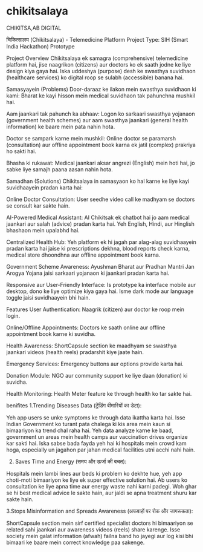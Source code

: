 # chikitsalaya
CHIKITSA,AB DIGITAL


चिकित्सालय (Chikitsalaya) - Telemedicine Platform
Project Type: SIH (Smart India Hackathon) Prototype

Project Overview
Chikitsalaya ek samagra (comprehensive) telemedicine platform hai, jise naagrikon (citizens) aur doctors ko ek saath jodne ke liye design kiya gaya hai. Iska uddeshya (purpose) desh ke swasthya suvidhaon (healthcare services) ko digital roop se sulabh (accessible) banana hai.

Samasyayein (Problems)
Door-daraaz ke ilakon mein swasthya suvidhaon ki kami: Bharat ke kayi hisson mein medical suvidhaon tak pahunchna mushkil hai.

Aam jaankari tak pahunch ka abhaav: Logon ko sarkaari swasthya yojanaon (government health schemes) aur aam swasthya jaankari (general health information) ke baare mein pata nahin hota.

Doctor se sampark karne mein mushkil: Online doctor se paramarsh (consultation) aur offline appointment book karna ek jatil (complex) prakriya ho sakti hai.

Bhasha ki rukawat: Medical jaankari aksar angrezi (English) mein hoti hai, jo sabke liye samajh paana aasan nahin hota.

Samadhan (Solutions)
Chikitsalaya in samasyaon ko hal karne ke liye kayi suvidhaayein pradan karta hai:

Online Doctor Consultation: User seedhe video call ke madhyam se doctors se consult kar sakte hain.

AI-Powered Medical Assistant: AI Chikitsak ek chatbot hai jo aam medical jaankari aur salah (advice) pradan karta hai. Yeh English, Hindi, aur Hinglish bhashaon mein upalabhd hai.

Centralized Health Hub: Yeh platform ek hi jagah par alag-alag suvidhaayein pradan karta hai jaise ki prescriptions dekhna, blood reports check karna, medical store dhoondhna aur offline appointment book karna.

Government Scheme Awareness: Ayushman Bharat aur Pradhan Mantri Jan Arogya Yojana jaisi sarkaari yojanaon ki jaankari pradan karta hai.

Responsive aur User-Friendly Interface: Is prototype ka interface mobile aur desktop, dono ke liye optimize kiya gaya hai. Isme dark mode aur language toggle jaisi suvidhaayein bhi hain.

Features
User Authentication: Naagrik (citizen) aur doctor ke roop mein login.

Online/Offline Appointments: Doctors ke saath online aur offline appointment book karne ki suvidha.

Health Awareness: ShortCapsule section ke maadhyam se swasthya jaankari videos (health reels) pradarshit kiye jaate hain.

Emergency Services: Emergency buttons aur options provide karta hai.

Donation Module: NGO aur community support ke liye daan (donation) ki suvidha.

Health Monitoring: Health Meter feature ke through health ko tar sakte hai.

benifites
1.Trending Diseases Data (ट्रेंडिंग बीमारियों का डेटा):

Yeh app users se unke symptoms ke through data ikattha karta hai. Isse Indian Government ko turant pata chalega ki kis area mein kaun si bimaariyon ka trend chal raha hai. Yeh data analyze karne ke baad, government un areas mein health camps aur vaccination drives organize kar sakti hai. Iska sabse bada fayda yeh hai ki hospitals mein crowd kam hoga, especially un jagahon par jahan medical facilities utni acchi nahi hain.

2. Saves Time and Energy (समय और ऊर्जा की बचत):

Hospitals mein lambi lines aur beds ki problem ko dekhte hue, yeh app choti-moti bimaariyon ke liye ek super effective solution hai. Ab users ko consultation ke liye apna time aur energy waste nahi karni padegi. Woh ghar se hi best medical advice le sakte hain, aur jaldi se apna treatment shuru kar sakte hain.

3.Stops Misinformation and Spreads Awareness (अफवाहों पर रोक और जागरूकता):

ShortCapsule section mein sirf certified specialist doctors hi bimaariyon se related sahi jaankari aur awareness videos (reels) share karenge. Isse society mein galat information (afwah) failna band ho jayegi aur log kisi bhi bimaari ke baare mein correct knowledge paa sakenge.
